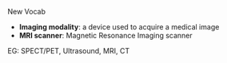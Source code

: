 New Vocab

* **Imaging modality**: a device used to acquire a medical image
* **MRI scanner**: Magnetic Resonance Imaging scanner

EG: SPECT/PET, Ultrasound, MRI, CT



